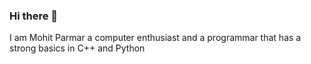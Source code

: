 ### Hi there 👋

I am Mohit Parmar a computer enthusiast and a programmar that has a strong basics in C++ and Python

